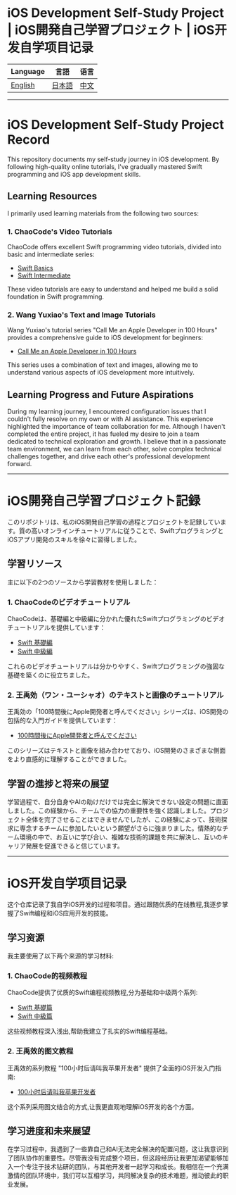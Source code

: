 # iOS Development Self-Study Project | iOS開発自己学習プロジェクト | iOS开发自学项目记录

Language | 言語 | 语言
--- | --- | ---
[English](#ios-development-self-study-project-record) | [日本語](#ios開発自己学習プロジェクト記録) | [中文](#ios开发自学项目记录)

---

# iOS Development Self-Study Project Record

This repository documents my self-study journey in iOS development. By following high-quality online tutorials, I've gradually mastered Swift programming and iOS app development skills.

## Learning Resources

I primarily used learning materials from the following two sources:

### 1. ChaoCode's Video Tutorials

ChaoCode offers excellent Swift programming video tutorials, divided into basic and intermediate series:

- [Swift Basics](https://youtube.com/playlist?list=PLXM8k1EWy5kiAD0o69R00b7I62ZVUyfJJ&si=nFfoMOW7afRMOORq)
- [Swift Intermediate](https://youtube.com/playlist?list=PLXM8k1EWy5ki_TSdt_Gxd3JRnnaucBiFW&si=PH7fhV_hEEVCXEOl)

These video tutorials are easy to understand and helped me build a solid foundation in Swift programming.

### 2. Wang Yuxiao's Text and Image Tutorials

Wang Yuxiao's tutorial series "Call Me an Apple Developer in 100 Hours" provides a comprehensive guide to iOS development for beginners:

- [Call Me an Apple Developer in 100 Hours](https://sspai.com/series/302/list)

This series uses a combination of text and images, allowing me to understand various aspects of iOS development more intuitively.

## Learning Progress and Future Aspirations

During my learning journey, I encountered configuration issues that I couldn't fully resolve on my own or with AI assistance. This experience highlighted the importance of team collaboration for me. Although I haven't completed the entire project, it has fueled my desire to join a team dedicated to technical exploration and growth. I believe that in a passionate team environment, we can learn from each other, solve complex technical challenges together, and drive each other's professional development forward.

---

# iOS開発自己学習プロジェクト記録

このリポジトリは、私のiOS開発自己学習の過程とプロジェクトを記録しています。質の高いオンラインチュートリアルに従うことで、SwiftプログラミングとiOSアプリ開発のスキルを徐々に習得しました。

## 学習リソース

主に以下の2つのソースから学習教材を使用しました：

### 1. ChaoCodeのビデオチュートリアル

ChaoCodeは、基礎編と中級編に分かれた優れたSwiftプログラミングのビデオチュートリアルを提供しています：

- [Swift 基礎編](https://youtube.com/playlist?list=PLXM8k1EWy5kiAD0o69R00b7I62ZVUyfJJ&si=nFfoMOW7afRMOORq)
- [Swift 中級編](https://youtube.com/playlist?list=PLXM8k1EWy5ki_TSdt_Gxd3JRnnaucBiFW&si=PH7fhV_hEEVCXEOl)

これらのビデオチュートリアルは分かりやすく、Swiftプログラミングの強固な基礎を築くのに役立ちました。

### 2. 王禹効（ワン・ユーシャオ）のテキストと画像のチュートリアル

王禹効の「100時間後にApple開発者と呼んでください」シリーズは、iOS開発の包括的な入門ガイドを提供しています：

- [100時間後にApple開発者と呼んでください](https://sspai.com/series/302/list)

このシリーズはテキストと画像を組み合わせており、iOS開発のさまざまな側面をより直感的に理解することができました。

## 学習の進捗と将来の展望

学習過程で、自分自身やAIの助けだけでは完全に解決できない設定の問題に直面しました。この経験から、チームでの協力の重要性を強く認識しました。プロジェクト全体を完了させることはできませんでしたが、この経験によって、技術探求に専念するチームに参加したいという願望がさらに強まりました。情熱的なチーム環境の中で、お互いに学び合い、複雑な技術的課題を共に解決し、互いのキャリア発展を促進できると信じています。

---

# iOS开发自学项目记录

这个仓库记录了我自学iOS开发的过程和项目。通过跟随优质的在线教程,我逐步掌握了Swift编程和iOS应用开发的技能。

## 学习资源

我主要使用了以下两个来源的学习材料:

### 1. ChaoCode的视频教程

ChaoCode提供了优质的Swift编程视频教程,分为基础和中级两个系列:

- [Swift 基礎篇](https://youtube.com/playlist?list=PLXM8k1EWy5kiAD0o69R00b7I62ZVUyfJJ&si=nFfoMOW7afRMOORq)
- [Swift 中級篇](https://youtube.com/playlist?list=PLXM8k1EWy5ki_TSdt_Gxd3JRnnaucBiFW&si=PH7fhV_hEEVCXEOl)

这些视频教程深入浅出,帮助我建立了扎实的Swift编程基础。

### 2. 王禹效的图文教程

王禹效的系列教程 "100小时后请叫我苹果开发者" 提供了全面的iOS开发入门指南:

- [100小时后请叫我苹果开发者](https://sspai.com/series/302/list)

这个系列采用图文结合的方式,让我更直观地理解iOS开发的各个方面。

## 学习进度和未来展望

在学习过程中，我遇到了一些靠自己和AI无法完全解决的配置问题，这让我意识到了团队协作的重要性。尽管我没有完成整个项目，但这段经历让我更加渴望能够加入一个专注于技术钻研的团队，与其他开发者一起学习和成长。我相信在一个充满激情的团队环境中，我们可以互相学习，共同解决复杂的技术难题，推动彼此的职业发展。
